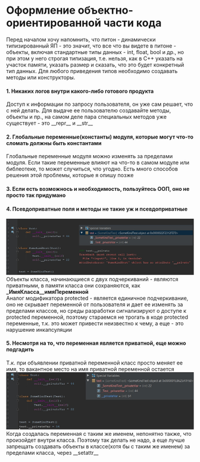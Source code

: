 # Оформление объектно-ориентированной части кода

Перед началом хочу напомнить, что питон - динамически типизированный ЯП - это значит, что все что вы видете в питоне - 
объекты, включая стандартные типы данных - int, float, bool и др., но при этом у него строгая типизация, т.е. нельзя,
как в С++ указать на участок памяти, указать размер и сказать, что это будет конкретный тип данных. Для любого приведения типов
необходимо создавать методы или конструкторы.   

#### 1. Никаких логов внутри какого-либо готового продукта
Доступ к информации по запросу пользователя, он уже сам решает, что с ней делать. Для выдаче ее пользователю создавайте
методы, объекты и пр., на самом деле пара специальных методов уже существует - это \_\_repr\_\_ и \_\_str\_\_

#### 2. Глобальные переменные(константы) модуля, которые могут что-то сломать должны быть константами
Глобальные переменные модуля можно изменять за пределами модуля. Если такие переменные влияют на что-то в самом модуле 
или библеотеке, то может случиться, что угодно. Есть много способов решения этой проблемы, которые я опишу позже

#### 3. Если есть возможнось и необходимость, пользуйтесь ООП, оно не просто так придумано
#### 4. Псевдоприватные поля и методы не такие уж и псевдоприватные  
![Image alt](https://github.com/ArtemZaZ/Code-Convention/blob/master/images/privateVariable.jpg)    
Объекты класса, начинающиеся с двух подчеркиваний - являются приватными, в памяти класса они сохраняются, как 
**\_ИмяКласса\_\_имяПеременной**  
Аналог модификатора protected - является единичное подчеркивание, оно не скрывает переменной от пользователя и дает ее
изменять за пределами классов, но среды разработки сигнализируют о доступе к protected переменной, поэтому стараемся не
трогать в коде protected переменные, т.к. это может привести неизвестно к чему, а еще - это нарушение инкапсуляции

#### 5. Несмотря на то, что переменная является приватной, еще можно подгадить
Т.к. при объявлении приватной переменной класс просто меняет ее имя, то вакантное место на имя приватной переменной
остается 
![Image alt](https://github.com/ArtemZaZ/Code-Convention/blob/master/images/privateVariable2.jpg)    
Когда создалась переменная с таким же именем, непонятно также, что произойдет внутри класса. Поэтому так делать не надо,
а еще лучше запрещать создавать объекты в классе(хотя бы с таким же именем) за пределами класса, через \_\_setattr\_\_
